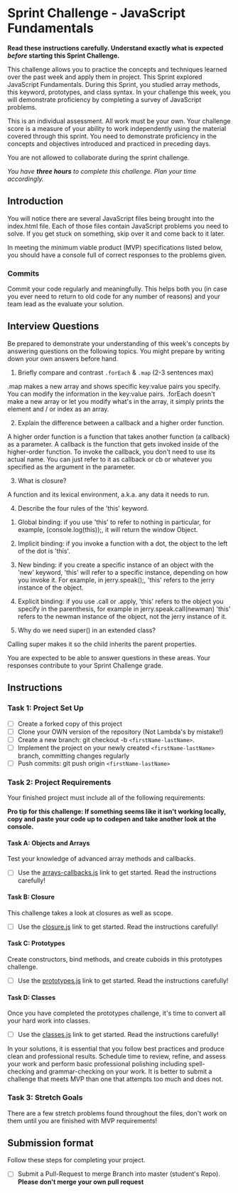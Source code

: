 # Sprint Challenge - JavaScript Fundamentals

**Read these instructions carefully. Understand exactly what is expected _before_ starting this Sprint Challenge.**

This challenge allows you to practice the concepts and techniques learned over the past week and apply them in project. This Sprint explored JavaScript Fundamentals. During this Sprint, you studied array methods, this keyword, prototypes, and class syntax. In your challenge this week, you will demonstrate proficiency by completing a survey of JavaScript problems.

This is an individual assessment. All work must be your own. Your challenge score is a measure of your ability to work independently using the material covered through this sprint. You need to demonstrate proficiency in the concepts and objectives introduced and practiced in preceding days.

You are not allowed to collaborate during the sprint challenge. 

_You have **three hours** to complete this challenge. Plan your time accordingly._


## Introduction

You will notice there are several JavaScript files being brought into the index.html file.  Each of those files contain JavaScript problems you need to solve.  If you get stuck on something, skip over it and come back to it later.

In meeting the minimum viable product (MVP) specifications listed below, you should have a console full of correct responses to the problems given.

### Commits

Commit your code regularly and meaningfully. This helps both you (in case you ever need to return to old code for any number of reasons) and your team lead as the evaluate your solution.

## Interview Questions

Be prepared to demonstrate your understanding of this week's concepts by answering questions on the following topics. You might prepare by writing down your own answers before hand.

1. Briefly compare and contrast `.forEach` & `.map` (2-3 sentences max)

.map makes a new array and shows specific key:value pairs you specify. You can modify the information in the key:value pairs. 
.forEach doesn't make a new array or let you modify what's in the array, it simply prints the element and / or index as an array.

2. Explain the difference between a callback and a higher order function.

A higher order function is a function that takes another function (a callback) as a parameter.
A callback is the function that gets invoked inside of the higher-order function. To invoke the callback, you don't need to use its actual name. You can just refer to it as callback or cb or whatever you specified as the argument in the parameter.

3. What is closure?

A function and its lexical environment, a.k.a. any data it needs to run.

4. Describe the four rules of the 'this' keyword.

1) Global binding: if you use 'this' to refer to nothing in particular, for example, (console.log(this));, it will return the window Object.

2) Implicit binding: if you invoke a function with a dot, the object to the left of the dot is 'this'.

 3) New binding: if you create a specific instance of an object with the 'new' keyword, 'this' will refer to a specific instance, depending on how you invoke it. For example, in jerry.speak();, 'this' refers to the jerry instance of the object.

4) Explicit binding: if you use .call or .apply, 'this' refers to the object you specify in the parenthesis, for example in jerry.speak.call(newman) 'this' refers to the newman instance of the object, not the jerry instance of it. 

5. Why do we need super() in an extended class?

Calling super makes it so the child inherits the parent properties.


You are expected to be able to answer questions in these areas. Your responses contribute to your Sprint Challenge grade. 

## Instructions

### Task 1: Project Set Up

- [ ] Create a forked copy of this project
- [ ] Clone your OWN version of the repository (Not Lambda's by mistake!)
- [ ] Create a new branch: git checkout -b `<firstName-lastName>`.
- [ ] Implement the project on your newly created `<firstName-lastName>` branch, committing changes regularly
- [ ] Push commits: git push origin `<firstName-lastName>`

### Task 2: Project Requirements

Your finished project must include all of the following requirements:

**Pro tip for this challenge: If something seems like it isn't working locally, copy and paste your code up to codepen and take another look at the console.**

#### Task A: Objects and Arrays

Test your knowledge of advanced array methods and callbacks.
* [ ] Use the [arrays-callbacks.js](challenges/arrays-callbacks.js) link to get started.  Read the instructions carefully!

#### Task B: Closure

This challenge takes a look at closures as well as scope. 
* [ ] Use the [closure.js](challenges/closure.js) link to get started. Read the instructions carefully!

#### Task C: Prototypes

Create constructors, bind methods, and create cuboids in this prototypes challenge.
* [ ] Use the [prototypes.js](challenges/prototypes.js) link to get started. Read the instructions carefully!

#### Task D: Classes

Once you have completed the prototypes challenge, it's time to convert all your hard work into classes.
* [ ] Use the [classes.js](challenges/classes.js) link to get started. Read the instructions carefully!

In your solutions, it is essential that you follow best practices and produce clean and professional results. Schedule time to review, refine, and assess your work and perform basic professional polishing including spell-checking and grammar-checking on your work. It is better to submit a challenge that meets MVP than one that attempts too much and does not.

### Task 3: Stretch Goals 

There are a few stretch problems found throughout the files, don't work on them until you are finished with MVP requirements!

## Submission format

Follow these steps for completing your project.

- [ ] Submit a Pull-Request to merge <firstName-lastName> Branch into master (student's  Repo). **Please don't merge your own pull request**


